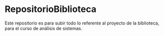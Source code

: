 RepositorioBiblioteca
=====================

Este repositorio es para subir todo lo referente al proyecto de la biblioteca, para el curso de análisis de sistemas.
